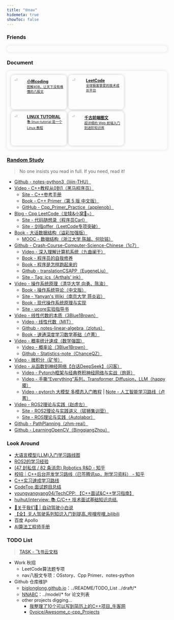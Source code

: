 ```yaml
---
title: "🌐nav"
hidemeta: true
showToc: false
---
```




### Friends

<div class="links-container">
  <!-- more -->
</div>


### Document

<div class="links-container">


  <div class="link-box">
    <a class="link" href="https://www.xiaolincoding.com/" target="_blank">
      <img src="https://cdn.xiaolincoding.com/icon.webp" alt="icon">
      <div>
        <span class="name">小林coding</span>
        <div class="description">图解408，让天下没有难懂的八股文</div>
      </div>
    </a>
  </div>


  <div class="link-box">
    <a class="link" href="https://leetcode.cn/problemset/" target="_blank">
      <img src="https://assets.leetcode.cn/aliyun-lc-upload/uploaded_files/2021/03/73c9f099-abbe-4d94-853f-f8abffd459cd/leetcode.png" alt="icon">
      <div>
        <span class="name">LeetCode</span>
        <div class="description">全球极客挚爱的技术成长平台</div>
      </div>
    </a>
  </div>


  <div class="link-box">
    <a class="link" href="https://dunwu.github.io/linux-tutorial/" target="_blank">
      <img src="https://dunwu.github.io/linux-tutorial/images/dunwu-logo-100.png" alt="icon">
      <div>
        <span class="name">LINUX TUTORIAL</span>
        <div class="description">📚 linux-tutorial 是一个 Linux 教程</div>
      </div>
    </a>
  </div>


  <div class="link-box">
    <a class="link" href="https://web.qianguyihao.com/" target="_blank">
      <img src="https://img.smyhvae.com/20200919-blog-bg.jpg" alt="icon">
      <div>
        <span class="name">千古前端图文</span>
        <div class="description">超详细的 Web 前端入门到进阶知识库</div>
      </div>
    </a>
  </div>


  <!-- more -->

</div>



### [Random Study](https://csdiy.wiki/)

> No one insists you read in full. If you need, read it!

- [Github - notes-python3（lijin-THU）](https://github.com/lijin-THU/notes-python3)
- [Video - C++教程从0到1（黑马程序员）](https://www.bilibili.com/video/BV1et411b73Z/)
  - [Site - C++参考手册](https://cppreference.cn/w/)
  - [Book - C++ Primer（第 5 版 中文版）](https://book.douban.com/subject/25708312/)
  - [GitHub - Cpp\_Primer\_Practice（applenob）](https://github.com/applenob/Cpp_Primer_Practice)
- [Blog - Cpp LeetCode（龙犊&小窝🪹~）](https://biglonglong.github.io/home/posts/know/cpp-leetcode/)
  - [Site - 代码随想录（程序员Carl）](https://www.programmercarl.com/)
  - [Site - 剑指offer（LeetCode专项突破）](https://leetcode.cn/problem-list/b4bIXob4/)
- [Book - 大话数据结构（溢彩加强版）](https://book.douban.com/subject/35229404/)
  - [MOOC - 数据结构（浙江大学 陈越、何钦铭）](https://www.icourse163.org/course/zju-93001)
- [Github - Crash-Course-Computer-Science-Chinese（1c7）](https://github.com/1c7/Crash-Course-Computer-Science-Chinese)
  - [Video - 深入理解计算机系统（九曲阑干）](https://www.bilibili.com/video/BV1cD4y1D7uR/)
  - [Book - 程序员的自我修养](https://book.douban.com/subject/3652388/)
  - [Book - 程序是怎样跑起来的](https://book.douban.com/subject/26365491/)
  - [Github - translationCSAPP（EugeneLiu）](https://github.com/EugeneLiu/translationCSAPP)
  - [Site - Tag: ics（Arthals' ink）](https://arthals.ink/tags/ics)
- [Video - 操作系统原理（清华大学 向勇、陈渝）](https://www.bilibili.com/video/BV1uW411f72n/?spm_id_from=333.337.search-card.all.click&vd_source=1a278fe24f00dd5c69f2875b5add5a19)
  - [Book - 操作系统导论（中文版）](https://itanken.github.io/ostep-chinese/)
  - [Site - Yanyan's Wiki（南京大学 蒋炎岩）](https://jyywiki.cn/)
  - [Book - 现代操作系统原理与实现](https://book.douban.com/subject/35208251/)
  - [Site - ucore实验指导书](https://learningos.github.io/ucore_os_webdocs/)
- [Video - 线性代数的本质（3Blue1Brown）](https://www.bilibili.com/video/BV1ys411472E/?spm_id_from=333.1387.collection.video_card.click&vd_source=1a278fe24f00dd5c69f2875b5add5a19)
  - [Video - 线性代数（MIT）](https://www.bilibili.com/video/BV1xS4y1L7w5/?vd_source=1a278fe24f00dd5c69f2875b5add5a19)
  - [Github - notes-linear-algebra（zlotus）](https://github.com/zlotus/notes-linear-algebra)
  - [Book - 速通深度学习数学基础（卢菁）](https://book.douban.com/subject/36197583/)
- [Video - 概率统计速成（数学强国）](https://www.bilibili.com/video/BV1TJ411y7Zp/?spm_id_from=333.337.search-card.all.click&vd_source=1a278fe24f00dd5c69f2875b5add5a19)
  - [Video - 概率论（3Blue1Brown）](https://space.bilibili.com/88461692/lists/1528924?type=series)
  - [Github - Statistics-note（ChanceQZ）](https://github.com/ChanceQZ/Statistics-note)
- [Video - 微积分（矿爷）](https://www.bilibili.com/video/BV1Lt411r7NQ/?spm_id_from=333.337.search-card.all.click)
- [Video - 从函数到神经网络【白话DeepSeek】（闪客）](https://www.bilibili.com/video/BV1uGA3eLEeu/?spm_id_from=333.1387.collection.video_card.click&vd_source=1a278fe24f00dd5c69f2875b5add5a19)
  - [Video - Pytorch框架与经典卷积神经网络与实战（炮哥）](https://www.bilibili.com/video/BV1e34y1M7wR/?spm_id_from=333.337.search-card.all.click)
  - [Video - 手撕“Everything”系列，Transformer, Diffusion，LLM（happy魇）](https://www.bilibili.com/video/BV1Fw4m1C7Tq/?spm_id_from=333.1387.collection.video_card.click&vd_source=1a278fe24f00dd5c69f2875b5add5a19)
  - [Video - pytorch 大模型 多模态入门教程](https://www.bilibili.com/video/BV17P411m7Ma/?spm_id_from=333.1387.upload.video_card.click&vd_source=1a278fe24f00dd5c69f2875b5add5a19) | [‍⁢⁡‌Note‌ - 人工智能学习路线（卢菁）](https://bcn51aw5ec5g.feishu.cn/wiki/Bo46wjKrMiPGMBkxNbacitACn4d)
- [Video - ROS2理论与实践（赵虚左）](https://www.bilibili.com/video/BV1VB4y137ys/?vd_source=1a278fe24f00dd5c69f2875b5add5a19)
  - [Site - ROS2理论与实践讲义（猛狮集训营）](https://www.zhihu.com/people/41-69-11-75-42/posts)
  - [Site - ROS理论与实践（Autolabor）](http://www.autolabor.com.cn/book/ROSTutorials/)
- [Github - PathPlanning（zhm-real）](https://github.com/biglonglong/PathPlanning)
- [Github - LearningOpenCV（BingqiangZhou）](https://github.com/biglonglong/LearningOpenCV)



### Look Around

- [大语言模型(LLM)入门学习路线图](https://blog.csdn.net/2401_84494441/article/details/143867081)
- [ROS2的学习经验](https://blog.csdn.net/qq_64079631/article/details/133621574)
- [(47 封私信 / 82 条消息) Robotics R&D - 知乎](https://www.zhihu.com/column/c_1387574965043171328)
- [校招｜C++后台开发学习路线（已签腾讯sp，附学习资料） - 知乎](https://zhuanlan.zhihu.com/p/61457047)
- [C++实习速成学习路线](https://www.wolai.com/ustcse/69ChCiD9xPBx9NAjpjyR3J)
- [CodeTop 面试题目总结](https://codetop.cc/home)
- [youngyangyang04/TechCPP: 【C++面试&C++学习指南】](https://github.com/youngyangyang04/TechCPP)
- [huihut/interview: 📚 C/C++ 技术面试基础知识总结.](https://interview.huihut.com/#/)
- [🧙关于我们🧙 | 自动驾驶小白说](https://www.helloxiaobai.cn/about)
- [【全】无人驾驶系列知识入门到提高_哔哩哔哩_bilibili](https://www.bilibili.com/video/BV137411E7oC/?spm_id_from=333.337.search-card.all.click&vd_source=1a278fe24f00dd5c69f2875b5add5a19)
- 百度 Apollo
- [AI算法工程师手册](https://www.huaxiaozhuan.com/)



### TODO List

> [‌‍⁤⁣⁤⁡⁡TASK - 飞书云文档](https://har0ukrko0d.feishu.cn/wiki/CTCEw1Gq2iMLE0kV57vcEwu1n2g)

- Work 秋招
  - LeetCode算法题专项
  - nav八股文专项：OSstory、Cpp Primer、notes-python
- Github 仓库维护
  - [biglonglong.github.io](https://github.com/biglonglong/biglonglong.github.io)：../README/TODO_List  ../draft/*
  - [NNABC](https://github.com/biglonglong/NNABC)：../model/* for 论文列表
  - other projects digging…
    - [我整理了10个可以写到简历上的C++项目_牛客网](https://www.nowcoder.com/discuss/353157418395836416)
    - [0voice/Awesome_c-cpp_Projects](https://github.com/0voice/Awesome_c-cpp_Projects)



<style>
  .links-container {
    display: flex;
    justify-content: flex-start;
    flex-wrap: wrap;
    padding: 10px; 
    border-radius: 10px;
    box-shadow: 0 0 10px rgba(105, 105, 105, 0.2);
  }
  .link-box {
    display: flex;
    margin: 0.6%;
    max-width: 32%;
    padding: 10px;
    border-radius: 10px;
    box-shadow: 0 0 10px rgba(0, 0, 0, 0.2);
  }
  .link {
    display: flex;
    text-align: left;
    color: var(--content);
  }
  .link img {
    width: 30%;
    height: auto;
    border-radius: 50%;
    margin-right: 8px;
  }
  .link .name {
    font-size: 0.9em;
    font-weight: bold;
  }
  .link .description {
    font-size: 0.75em;
    font-weight: normal;
  }
</style>
